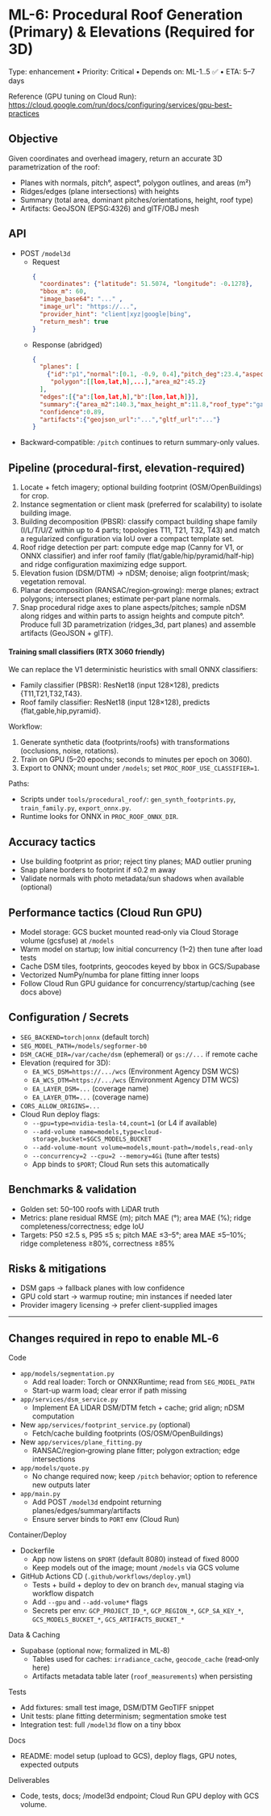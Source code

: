 # ML-6: Procedural Roof Generation (Primary) & Elevations (Required for 3D)

Type: enhancement • Priority: Critical • Depends on: ML-1..5 ✅ • ETA: 5–7 days

Reference (GPU tuning on Cloud Run): https://cloud.google.com/run/docs/configuring/services/gpu-best-practices

## Objective
Given coordinates and overhead imagery, return an accurate 3D parametrization of the roof:
- Planes with normals, pitch°, aspect°, polygon outlines, and areas (m²)
- Ridges/edges (plane intersections) with heights
- Summary (total area, dominant pitches/orientations, height, roof type)
- Artifacts: GeoJSON (EPSG:4326) and glTF/OBJ mesh

## API
- POST `/model3d`
  - Request
    ```json
    {
      "coordinates": {"latitude": 51.5074, "longitude": -0.1278},
      "bbox_m": 60,
      "image_base64": "..." ,
      "image_url": "https://...",  
      "provider_hint": "client|xyz|google|bing",
      "return_mesh": true
    }
    ```
  - Response (abridged)
    ```json
    {
      "planes": [
        {"id":"p1","normal":[0.1, -0.9, 0.4],"pitch_deg":23.4,"aspect_deg":178.0,
         "polygon":[[lon,lat,h],...],"area_m2":45.2}
      ],
      "edges":[{"a":[lon,lat,h],"b":[lon,lat,h]}],
      "summary":{"area_m2":140.3,"max_height_m":11.8,"roof_type":"gabled"},
      "confidence":0.89,
      "artifacts":{"geojson_url":"...","gltf_url":"..."}
    }
    ```
- Backward‐compatible: `/pitch` continues to return summary-only values.

## Pipeline (procedural-first, elevation-required)
1) Locate + fetch imagery; optional building footprint (OSM/OpenBuildings) for crop.
2) Instance segmentation or client mask (preferred for scalability) to isolate building image.
3) Building decomposition (PBSR): classify compact building shape family (I/L/T/U/Z within up to 4 parts; topologies T11, T21, T32, T43) and match a regularized configuration via IoU over a compact template set.
4) Roof ridge detection per part: compute edge map (Canny for V1, or ONNX classifier) and infer roof family (flat/gable/hip/pyramid/half-hip) and ridge configuration maximizing edge support.
5) Elevation fusion (DSM/DTM) → nDSM; denoise; align footprint/mask; vegetation removal.
6) Planar decomposition (RANSAC/region‑growing): merge planes; extract polygons; intersect planes; estimate per‑part plane normals.
7) Snap procedural ridge axes to plane aspects/pitches; sample nDSM along ridges and within parts to assign heights and compute pitch°. Produce full 3D parametrization (ridges_3d, part planes) and assemble artifacts (GeoJSON + glTF).

#### Training small classifiers (RTX 3060 friendly)
We can replace the V1 deterministic heuristics with small ONNX classifiers:

- Family classifier (PBSR): ResNet18 (input 128×128), predicts {T11,T21,T32,T43}.
- Roof family classifier: ResNet18 (input 128×128), predicts {flat,gable,hip,pyramid}.

Workflow:
1) Generate synthetic data (footprints/roofs) with transformations (occlusions, noise, rotations).
2) Train on GPU (5–20 epochs; seconds to minutes per epoch on 3060).
3) Export to ONNX; mount under `/models`; set `PROC_ROOF_USE_CLASSIFIER=1`.

Paths:
- Scripts under `tools/procedural_roof/`: `gen_synth_footprints.py`, `train_family.py`, `export_onnx.py`.
- Runtime looks for ONNX in `PROC_ROOF_ONNX_DIR`.

## Accuracy tactics
- Use building footprint as prior; reject tiny planes; MAD outlier pruning
- Snap plane borders to footprint if ≤0.2 m away
- Validate normals with photo metadata/sun shadows when available (optional)

## Performance tactics (Cloud Run GPU)
- Model storage: GCS bucket mounted read‑only via Cloud Storage volume (gcsfuse) at `/models`
- Warm model on startup; low initial concurrency (1–2) then tune after load tests
- Cache DSM tiles, footprints, geocodes keyed by bbox in GCS/Supabase
- Vectorized NumPy/numba for plane fitting inner loops
- Follow Cloud Run GPU guidance for concurrency/startup/caching (see docs above)

## Configuration / Secrets
- `SEG_BACKEND=torch|onnx` (default torch)
- `SEG_MODEL_PATH=/models/segformer-b0`
- `DSM_CACHE_DIR=/var/cache/dsm` (ephemeral) or `gs://...` if remote cache
- Elevation (required for 3D):
  - `EA_WCS_DSM=https://.../wcs` (Environment Agency DSM WCS)
  - `EA_WCS_DTM=https://.../wcs` (Environment Agency DTM WCS)
  - `EA_LAYER_DSM=...` (coverage name)
  - `EA_LAYER_DTM=...` (coverage name)
- `CORS_ALLOW_ORIGINS=...`
- Cloud Run deploy flags:
  - `--gpu=type=nvidia-tesla-t4,count=1` (or L4 if available)
  - `--add-volume name=models,type=cloud-storage,bucket=$GCS_MODELS_BUCKET`
  - `--add-volume-mount volume=models,mount-path=/models,read-only`
  - `--concurrency=2 --cpu=2 --memory=4Gi` (tune after tests)
  - App binds to `$PORT`; Cloud Run sets this automatically

## Benchmarks & validation
- Golden set: 50–100 roofs with LiDAR truth
- Metrics: plane residual RMSE (m); pitch MAE (°); area MAE (%); ridge completeness/correctness; edge IoU
- Targets: P50 ≤2.5 s, P95 ≤5 s; pitch MAE ≤3–5°; area MAE ≤5–10%; ridge completeness ≥80%, correctness ≥85%

## Risks & mitigations
- DSM gaps → fallback planes with low confidence
- GPU cold start → warmup routine; min instances if needed later
- Provider imagery licensing → prefer client-supplied images

---

## Changes required in repo to enable ML‑6

Code
- `app/models/segmentation.py`
  - Add real loader: Torch or ONNXRuntime; read from `SEG_MODEL_PATH`
  - Start-up warm load; clear error if path missing
- `app/services/dsm_service.py`
  - Implement EA LIDAR DSM/DTM fetch + cache; grid align; nDSM computation
- New `app/services/footprint_service.py` (optional)
  - Fetch/cache building footprints (OS/OSM/OpenBuildings)
- New `app/services/plane_fitting.py`
  - RANSAC/region‑growing plane fitter; polygon extraction; edge intersections
- `app/models/quote.py`
  - No change required now; keep `/pitch` behavior; option to reference new outputs later
- `app/main.py`
  - Add POST `/model3d` endpoint returning planes/edges/summary/artifacts
  - Ensure server binds to `PORT` env (Cloud Run)

Container/Deploy
- Dockerfile
  - App now listens on `$PORT` (default 8080) instead of fixed 8000
  - Keep models out of the image; mount `/models` via GCS volume
- GitHub Actions CD (`.github/workflows/deploy.yml`)
  - Tests + build + deploy to dev on branch `dev`, manual staging via workflow dispatch
  - Add `--gpu` and `--add-volume*` flags
  - Secrets per env: `GCP_PROJECT_ID_*`, `GCP_REGION_*`, `GCP_SA_KEY_*`, `GCS_MODELS_BUCKET_*`, `GCS_ARTIFACTS_BUCKET_*`

Data & Caching
- Supabase (optional now; formalized in ML‑8)
  - Tables used for caches: `irradiance_cache`, `geocode_cache` (read‑only here)
  - Artifacts metadata table later (`roof_measurements`) when persisting

Tests
- Add fixtures: small test image, DSM/DTM GeoTIFF snippet
- Unit tests: plane fitting determinism; segmentation smoke test
- Integration test: full `/model3d` flow on a tiny bbox

Docs
- README: model setup (upload to GCS), deploy flags, GPU notes, expected outputs

Deliverables
- Code, tests, docs; /model3d endpoint; Cloud Run GPU deploy with GCS volume.